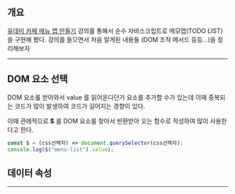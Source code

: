 ## 개요

[유데미 카페 메뉴 앱 만들기](https://www.udemy.com/course/vanilla-js-lv1/) 강의를 통해서 순수 자바스크립트로 메모앱(TODO LIST) 을 구현해 봤다. 강의를 들으면서 처음 알게된 내용들 (DOM 조작 메서드 등등...)을 정리해보자

---

## DOM 요소 선택

DOM 요소를 받아와서 value 를 읽어온다던가 요소를 추가할 수가 있는데 이때 중복되는 코드가 많이 발생하여 코드가 길어지는 경향이 있다.

이때 관례적으로 **$** 를 DOM 요소를 찾아서 반환받아 오는 함수로 작성하여 많이 사용한다고 한다.

```js
const $ = (css선택자) => document.querySelector(css선택자);
console.log($("menu-list").value);
```

## 데이터 속성

---
